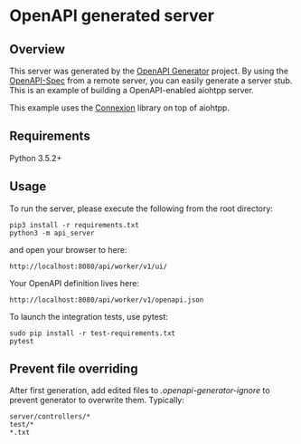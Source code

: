 # OpenAPI generated server

## Overview
This server was generated by the [OpenAPI Generator](https://openapi-generator.tech) project. By using the
[OpenAPI-Spec](https://openapis.org) from a remote server, you can easily generate a server stub.  This
is an example of building a OpenAPI-enabled aiohtpp server.

This example uses the [Connexion](https://github.com/zalando/connexion) library on top of aiohtpp.

## Requirements
Python 3.5.2+

## Usage
To run the server, please execute the following from the root directory:

```
pip3 install -r requirements.txt
python3 -m api_server
```

and open your browser to here:

```
http://localhost:8080/api/worker/v1/ui/
```

Your OpenAPI definition lives here:

```
http://localhost:8080/api/worker/v1/openapi.json
```

To launch the integration tests, use pytest:
```
sudo pip install -r test-requirements.txt
pytest
```

## Prevent file overriding

After first generation, add edited files to _.openapi-generator-ignore_ to prevent generator to overwrite them. Typically:
```
server/controllers/*
test/*
*.txt
```
